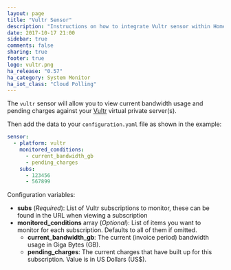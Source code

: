```yaml
---
layout: page
title: "Vultr Sensor"
description: "Instructions on how to integrate Vultr sensor within Home Assistant."
date: 2017-10-17 21:00
sidebar: true
comments: false
sharing: true
footer: true
logo: vultr.png
ha_release: "0.57"
ha_category: System Monitor
ha_iot_class: "Cloud Polling"
---
```



The `vultr` sensor will allow you to view current bandwidth usage and pending charges against your [Vultr](https://www.vultr.com/) virtual private server(s).

Then add the data to your `configuration.yaml` file as shown in the example:

```yaml
sensor:
  - platform: vultr
    monitored_conditions:
      - current_bandwidth_gb
      - pending_charges
    subs:
      - 123456
      - 567899
```

Configuration variables:

- **subs** (*Required*): List of Vultr subscriptions to monitor, these can be found in the URL when viewing a subscription
- **monitored_conditions** array (*Optional*): List of items you want to monitor for each subscription. Defaults to all of them if omitted.
  - **current_bandwidth_gb**: The current (invoice period) bandwidth usage in Giga Bytes (GB).
  - **pending_charges**: The current charges that have built up for this subscription. Value is in US Dollars (US$).
